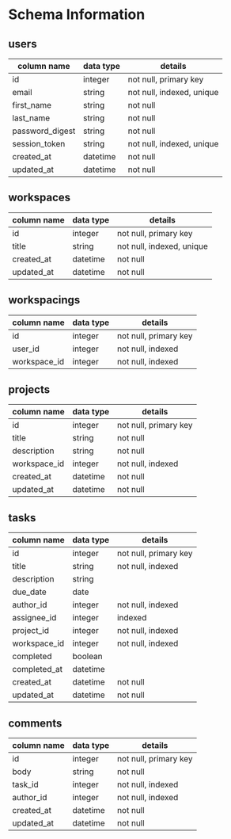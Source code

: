 # Schema Information

## users
column name     | data type | details
----------------|-----------|-----------------------
id              | integer   | not null, primary key
email           | string    | not null, indexed, unique
first_name      | string    | not null
last_name       | string    | not null
password_digest | string    | not null
session_token   | string    | not null, indexed, unique
created_at      | datetime  | not null
updated_at      | datetime  | not null

## workspaces
column name     | data type | details
----------------|-----------|-----------------------
id              | integer   | not null, primary key
title           | string    | not null, indexed, unique
created_at      | datetime  | not null
updated_at      | datetime  | not null

## workspacings
column name     | data type | details
----------------|-----------|-----------------------
id              | integer   | not null, primary key
user_id         | integer   | not null, indexed
workspace_id    | integer   | not null, indexed

## projects
column name   | data type | details
--------------|-----------|-----------------------
id            | integer   | not null, primary key
title         | string    | not null
description   | string    | not null
workspace_id  | integer   | not null, indexed
created_at    | datetime  | not null
updated_at    | datetime  | not null

## tasks
column name   | data type | details
--------------|-----------|-----------------------
id            | integer   | not null, primary key
title         | string    | not null, indexed
description   | string    |
due_date      | date      |
author_id     | integer   | not null, indexed
assignee_id   | integer   | indexed
project_id    | integer   | not null, indexed
workspace_id  | integer   | not null, indexed
completed     | boolean   |
completed_at  | datetime  |
created_at    | datetime  | not null
updated_at    | datetime  | not null

## comments
column name | data type | details
------------|-----------|-----------------------
id          | integer   | not null, primary key
body        | string    | not null
task_id     | integer   | not null, indexed
author_id   | integer   | not null, indexed
created_at  | datetime  | not null
updated_at  | datetime  | not null
